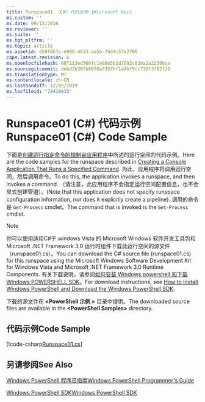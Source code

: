 ```yaml
---
title: Runspace01 （C#）代码示例 |Microsoft Docs
ms.custom: ''
ms.date: 09/13/2016
ms.reviewer: ''
ms.suite: ''
ms.tgt_pltfrm: ''
ms.topic: article
ms.assetid: d59f8b7c-e800-4633-aa5b-74d4c57e2706
caps.latest.revision: 6
ms.openlocfilehash: 607113ed566fc1e08e5b1d7092c83da2a22366ca
ms.sourcegitcommit: debd2b38fb8070a7357bf1a4bf9cc736f3702f31
ms.translationtype: MT
ms.contentlocale: zh-CN
ms.lasthandoff: 12/05/2019
ms.locfileid: "74418015"
---
```

# <a name="runspace01-c-code-sample"></a><span data-ttu-id="6cd03-102">Runspace01 (C#) 代码示例</span><span class="sxs-lookup"><span data-stu-id="6cd03-102">Runspace01 (C#) Code Sample</span></span>

<span data-ttu-id="6cd03-103">下面是[创建运行指定命令的控制台应用程序](/dotnet/csharp/programming-guide/inside-a-program/hello-world-your-first-program)中所述的运行空间的代码示例。</span><span class="sxs-lookup"><span data-stu-id="6cd03-103">Here are the code samples for the runspace described in [Creating a Console Application That Runs a Specified Command](/dotnet/csharp/programming-guide/inside-a-program/hello-world-your-first-program).</span></span> <span data-ttu-id="6cd03-104">为此，应用程序将调用运行空间，然后调用命令。</span><span class="sxs-lookup"><span data-stu-id="6cd03-104">To do this, the application invokes a runspace, and then invokes a command.</span></span> <span data-ttu-id="6cd03-105">（请注意，此应用程序不会指定运行空间配置信息，也不会显式创建管道）。</span><span class="sxs-lookup"><span data-stu-id="6cd03-105">(Note that this application does not specify runspace configuration information, nor does it explicitly create a pipeline).</span></span> <span data-ttu-id="6cd03-106">调用的命令是 `Get-Process` cmdlet。</span><span class="sxs-lookup"><span data-stu-id="6cd03-106">The command that is invoked is the `Get-Process` cmdlet.</span></span>

> [!NOTE]
> <span data-ttu-id="6cd03-107">你可以使用适用C#于 windows Vista 的 Microsoft Windows 软件开发工具包和 Microsoft .NET Framework 3.0 运行时组件下载此运行空间的源文件（runspace01.cs）。</span><span class="sxs-lookup"><span data-stu-id="6cd03-107">You can download the C# source file (runspace01.cs) for this runspace using the Microsoft Windows Software Development Kit for Windows Vista and Microsoft .NET Framework 3.0 Runtime Components.</span></span> <span data-ttu-id="6cd03-108">有关下载说明，请参阅[如何安装 Windows powershell 和下载 Windows POWERSHELL SDK](/powershell/scripting/developer/installing-the-windows-powershell-sdk)。</span><span class="sxs-lookup"><span data-stu-id="6cd03-108">For download instructions, see [How to Install Windows PowerShell and Download the Windows PowerShell SDK](/powershell/scripting/developer/installing-the-windows-powershell-sdk).</span></span>
>
> <span data-ttu-id="6cd03-109">下载的源文件在 **\<PowerShell 示例 >** 目录中提供。</span><span class="sxs-lookup"><span data-stu-id="6cd03-109">The downloaded source files are available in the **\<PowerShell Samples>** directory.</span></span>

## <a name="code-sample"></a><span data-ttu-id="6cd03-110">代码示例</span><span class="sxs-lookup"><span data-stu-id="6cd03-110">Code Sample</span></span>

[!code-csharp[Runspace01.cs](../../../../powershell-sdk-samples/SDK-2.0/csharp/Runspace01/Runspace01.cs#L11-L62 "Runspace01.cs")]

## <a name="see-also"></a><span data-ttu-id="6cd03-111">另请参阅</span><span class="sxs-lookup"><span data-stu-id="6cd03-111">See Also</span></span>

[<span data-ttu-id="6cd03-112">Windows PowerShell 程序员指南</span><span class="sxs-lookup"><span data-stu-id="6cd03-112">Windows PowerShell Programmer's Guide</span></span>](./windows-powershell-programmer-s-guide.md)

[<span data-ttu-id="6cd03-113">Windows PowerShell SDK</span><span class="sxs-lookup"><span data-stu-id="6cd03-113">Windows PowerShell SDK</span></span>](../windows-powershell-reference.md)
